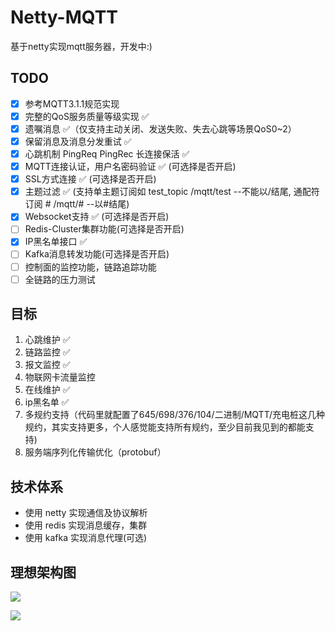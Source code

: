 # Netty-MQTT

基于netty实现mqtt服务器，开发中:)

## TODO

- [x] 参考MQTT3.1.1规范实现
- [x] 完整的QoS服务质量等级实现 ✅
- [x] 遗嘱消息  ✅（仅支持主动关闭、发送失败、失去心跳等场景QoS0~2）
- [x] 保留消息及消息分发重试 ✅
- [x] 心跳机制 PingReq PingRec 长连接保活 ✅
- [x] MQTT连接认证，用户名密码验证 ✅ (可选择是否开启)
- [x] SSL方式连接 ✅ (可选择是否开启)
- [x] 主题过滤 ✅ (支持单主题订阅如 test_topic /mqtt/test --不能以/结尾, 通配符订阅 # /mqtt/# --以#结尾)
- [x] Websocket支持 ✅ (可选择是否开启)
- [ ] Redis-Cluster集群功能(可选择是否开启)
- [x] IP黑名单接口 ✅
- [ ] Kafka消息转发功能(可选择是否开启)
- [ ] 控制面的监控功能，链路追踪功能
- [ ] 全链路的压力测试

## 目标

1. 心跳维护 ✅
2. 链路监控 ✅
3. 报文监控 ✅
4. 物联网卡流量监控
5. 在线维护 ✅
6. ip黑名单 ✅
7. 多规约支持（代码里就配置了645/698/376/104/二进制/MQTT/充电桩这几种规约，其实支持更多，个人感觉能支持所有规约，至少目前我见到的都能支持)
8. 服务端序列化传输优化（protobuf）

## 技术体系

* 使用 netty 实现通信及协议解析
* 使用 redis 实现消息缓存，集群
* 使用 kafka 实现消息代理(可选)

## 理想架构图
![](https://image-ihui.oss-cn-beijing.aliyuncs.com/img/20220403231318.png)

![](https://image-ihui.oss-cn-beijing.aliyuncs.com/img/20220403231420.png)
